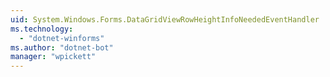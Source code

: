 ```yaml
---
uid: System.Windows.Forms.DataGridViewRowHeightInfoNeededEventHandler
ms.technology: 
  - "dotnet-winforms"
ms.author: "dotnet-bot"
manager: "wpickett"
---
```

